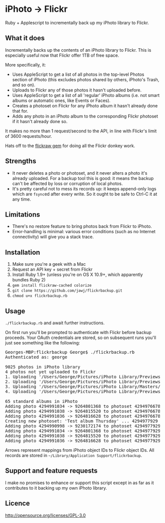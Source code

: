 iPhoto -> Flickr
================

Ruby + Applescript to incrementally back up my iPhoto library to Flickr.

What it does
------------

Incrementally backs up the contents of an iPhoto library to Flickr. This is especially useful now that Flickr offer 1TB of free space.

More specifically, it:

* Uses AppleScript to get a list of all photos in the top-level Photos section of iPhoto (this excludes photos shared by others, iPhoto's Trash, and so on).
* Uploads to Flickr any of those photos it hasn't uploaded before.
* Uses AppleScript to get a list of all 'regular' iPhoto albums (i.e. not smart albums or automatic ones, like Events or Faces).
* Creates a photoset on Flickr for any iPhoto album it hasn't already done that for.
* Adds any photo in an iPhoto album to the corresponding Flickr photoset if it hasn't already done so.

It makes no more than 1 request/second to the API, in line with Flickr's limit of 3600 requests/hour.

Hats off to the [flickraw gem](https://github.com/hanklords/flickraw) for doing all the Flickr donkey work.

Strengths
---------

* It never deletes a photo or photoset, and it never alters a photo it's already uploaded. For a backup tool this is good: it means the backup can't be affected by loss or corruption of local photos.
* It's pretty careful not to mess its records up: it keeps append-only logs which are `fsync`ed after every write. So it ought to be safe to Ctrl-C it at any time.

Limitations
-----------

* There's no restore feature to bring photos back from Flickr to iPhoto.
* Error-handling is minimal: various error conditions (such as no Internet connectivity) will give you a stack trace.

Installation
------------

1. Make sure you're a geek with a Mac
2. Request an API key + secret from Flickr
3. Install Ruby 1.9+ (unless you're on OS X 10.9+, which apparently bundles Ruby 2)
4. `gem install flickraw-cached colorize`
5. `git clone https://github.com/jawj/flickrbackup.git`
6. `chmod u+x flickrbackup.rb`

Usage
-----

`./flickrbackup.rb` and await further instructions.

On first run you'll be prompted to authenticate with Flickr before backup proceeds. Your OAuth credentials are stored, so on subsequent runs you'll just see something like the following:

<pre>Georges-MBP:flickrbackup George$ ./flickrbackup.rb
Authenticated as: george

9025 photos in iPhoto library
4 photos not yet uploaded to Flickr
1. Uploading '/Users/George/Pictures/iPhoto Library/Previews/2013/07/08/20130708-215354/F6hf3i9DTFq0dXcULUNiQQ/IMG_2948.JPG' ... 4294991038 -> 9264815520
2. Uploading '/Users/George/Pictures/iPhoto Library/Previews/2013/07/08/20130708-215354/p6NrRDroSci6hFvRgyi67A/IMG_2949.JPG' ... 4294991036 -> 9264816628
3. Uploading '/Users/George/Pictures/iPhoto Library/Masters/2013/07/08/20130708-215318/IMG_0018.PNG' ... 4294991024 -> 9264817274
4. Uploading '/Users/George/Pictures/iPhoto Library/Previews/2013/07/09/20130709-205846/xpgCtTqTQ+CkFbO0%5PrVA/IMG_2954.jpg' ... 4294991052 -> 9264818976

65 standard albums in iPhoto
Adding photo 4294991034 -> 9264801368 to photoset 4294976678 -> 72157634473345113 ... done
Adding photo 4294991038 -> 9264815520 to photoset 4294976678 -> 72157634473345113 ... done
Adding photo 4294991036 -> 9264816628 to photoset 4294976678 -> 72157634473345113 ... done
Creating new photoset: 'Test album Thursday' ... 4294977929 -> 72157634599278172
Adding photo 4294990998 -> 9230172174 to photoset 4294977929 -> 72157634599278172 ... done
Adding photo 4294991034 -> 9264801368 to photoset 4294977929 -> 72157634599278172 ... done
Adding photo 4294991038 -> 9264815520 to photoset 4294977929 -> 72157634599278172 ... done
Adding photo 4294991036 -> 9264816628 to photoset 4294977929 -> 72157634599278172 ... done</pre>

Arrows represent mappings from iPhoto object IDs to Flickr object IDs. All records are stored in `~/Library/Application Support/flickrbackup`.

Support and feature requests
----------------------------

I make no promises to enhance or support this script except in as far as it contributes to it backing up my own iPhoto library.

Licence
-------

http://opensource.org/licenses/GPL-3.0
